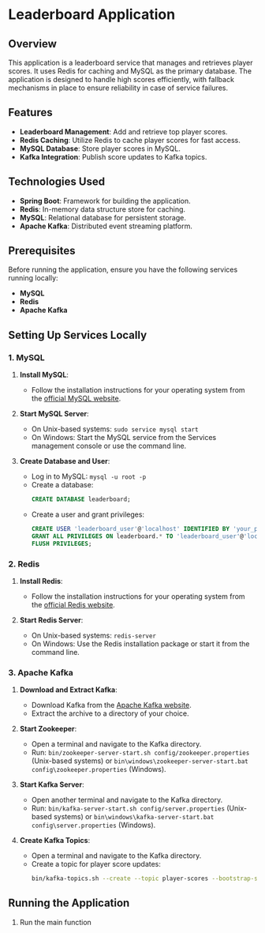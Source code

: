 # Leaderboard Application

## Overview

This application is a leaderboard service that manages and retrieves player scores. It uses Redis for caching and MySQL as the primary database. The application is designed to handle high scores efficiently, with fallback mechanisms in place to ensure reliability in case of service failures.

## Features

- **Leaderboard Management**: Add and retrieve top player scores.
- **Redis Caching**: Utilize Redis to cache player scores for fast access.
- **MySQL Database**: Store player scores in MySQL.
- **Kafka Integration**: Publish score updates to Kafka topics.

## Technologies Used

- **Spring Boot**: Framework for building the application.
- **Redis**: In-memory data structure store for caching.
- **MySQL**: Relational database for persistent storage.
- **Apache Kafka**: Distributed event streaming platform.

## Prerequisites

Before running the application, ensure you have the following services running locally:

- **MySQL**
- **Redis**
- **Apache Kafka**

## Setting Up Services Locally

### 1. MySQL

1. **Install MySQL**:

   - Follow the installation instructions for your operating system from the [official MySQL website](https://dev.mysql.com/downloads/).

2. **Start MySQL Server**:

   - On Unix-based systems: `sudo service mysql start`
   - On Windows: Start the MySQL service from the Services management console or use the command line.

3. **Create Database and User**:
   - Log in to MySQL: `mysql -u root -p`
   - Create a database:
     ```sql
     CREATE DATABASE leaderboard;
     ```
   - Create a user and grant privileges:
     ```sql
     CREATE USER 'leaderboard_user'@'localhost' IDENTIFIED BY 'your_password';
     GRANT ALL PRIVILEGES ON leaderboard.* TO 'leaderboard_user'@'localhost';
     FLUSH PRIVILEGES;
     ```

### 2. Redis

1. **Install Redis**:

   - Follow the installation instructions for your operating system from the [official Redis website](https://redis.io/download).

2. **Start Redis Server**:
   - On Unix-based systems: `redis-server`
   - On Windows: Use the Redis installation package or start it from the command line.

### 3. Apache Kafka

1. **Download and Extract Kafka**:

   - Download Kafka from the [Apache Kafka website](https://kafka.apache.org/downloads).
   - Extract the archive to a directory of your choice.

2. **Start Zookeeper**:

   - Open a terminal and navigate to the Kafka directory.
   - Run: `bin/zookeeper-server-start.sh config/zookeeper.properties` (Unix-based systems) or `bin\windows\zookeeper-server-start.bat config\zookeeper.properties` (Windows).

3. **Start Kafka Server**:

   - Open another terminal and navigate to the Kafka directory.
   - Run: `bin/kafka-server-start.sh config/server.properties` (Unix-based systems) or `bin\windows\kafka-server-start.bat config\server.properties` (Windows).

4. **Create Kafka Topics**:
   - Open a terminal and navigate to the Kafka directory.
   - Create a topic for player score updates:
     ```bash
     bin/kafka-topics.sh --create --topic player-scores --bootstrap-server localhost:9092 --partitions 1 --replication-factor 1
     ```

## Running the Application

1. Run the main function
